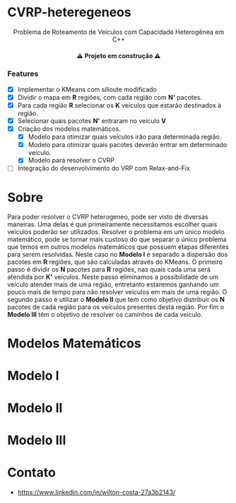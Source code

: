 # CVRP-heteregeneos
<p align="center">Problema de Roteamento de Veículos com Capacidade Heterogênea em C++</p>
<h4 align="center">
  ⚠️ Projeto em construção ⚠️
</h4>

### Features
- [X] Implementar o KMeans com silloute modificado
- [X] Dividir o mapa em **R** regiões, com cada região com **N'** pacotes.
- [X] Para cada região **R** selecionar os **K** veículos que estarão destinados à região.
- [X] Selecionar quais pacotes **N'** entraram no veículo **V**
- [X] Criação dos modelos matemáticos.
  - [X] Modelo para otimizar quais veículos irão para determinada região.
  - [X] Modelo para otimizar quais pacotes deverão entrar em determinado veículo. 
  - [X] Modelo para resolver o CVRP
- [ ] Integração do desenvolvimento do VRP com Relax-and-Fix 

# Sobre

Para poder resolver o CVRP heterogeneo, pode ser visto de diversas maneiras. Uma delas é que primeiramente necessitamos escolher quais veículos poderão ser utilizados. Resolver o problema em um único modelo matemático, pode se tornar mais custoso do que separar o único problema que temos em outros modelos matemáticos que possuem etapas diferentes para serem resolvidas. Neste caso no **Modelo I** é separado a dispersão dos pacotes em **R** regiões, que são calculadas através do KMeans. O primeiro passo é dividir os **N** pacotes para **R** regiões, nas quais cada uma será atendida por **K'** veículos. Neste passo eliminamos a possibilidade de um veículo atender mais de uma região, entretanto estaremos ganhando um pouco mais de tempo para não resolver veículos em mais de uma região. O segundo passo é utilizar o **Modelo II** que tem como objetivo distribuir os **N** pacotes de cada região para os veículos presentes desta região. Por fim o **Modelo III** têm o objetivo de resolver os caminhos de cada veículo. 

# Modelos Matemáticos
# Modelo I
# Modelo II
# Modelo III


# Contato

- https://www.linkedin.com/in/wilton-costa-27a3b2143/
